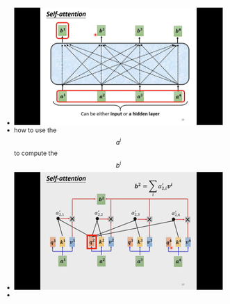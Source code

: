 - ![image.png](../assets/image_1702047831947_0.png)
- how to use the $$a^i$$ to compute the $$b^i$$
- ![image.png](../assets/image_1702047988354_0.png)
-